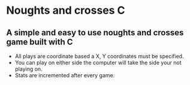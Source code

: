 # Noughts and crosses C

## A simple and easy to use noughts and crosses game built with C

- All plays are coordinate based a X, Y coordinates must be specified.
- You can play on either side the computer will take the side your not playing on.
- Stats are incremented after every game.